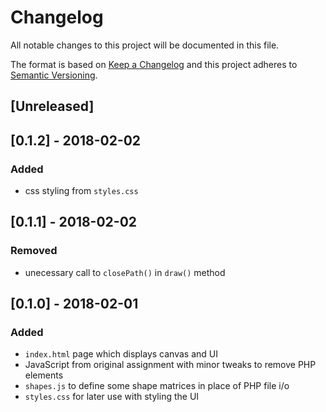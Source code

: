 # Changelog
All notable changes to this project will be documented in this file.

The format is based on [Keep a Changelog](http://keepachangelog.com/en/1.0.0/)
and this project adheres to [Semantic Versioning](http://semver.org/spec/v2.0.0.html).

## [Unreleased]

## [0.1.2] - 2018-02-02
### Added
- css styling from `styles.css`

## [0.1.1] - 2018-02-02
### Removed
- unecessary call to `closePath()` in `draw()` method

## [0.1.0] - 2018-02-01
### Added
- `index.html` page which displays canvas and UI
- JavaScript from original assignment with minor tweaks to remove PHP elements
- `shapes.js` to define some shape matrices in place of PHP file i/o
- `styles.css` for later use with styling the UI